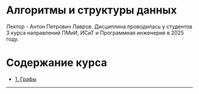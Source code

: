 # Алгоритмы и структуры данных

Лектор - Антон Петрович Лавров. Дисциплина проводилась у студентов 3 курса направлений ПМиИ, ИСиТ и Программная инженерия в 2025 году.

# Содержание курса

- [1. Графы](./lectures/1)

___________________________________